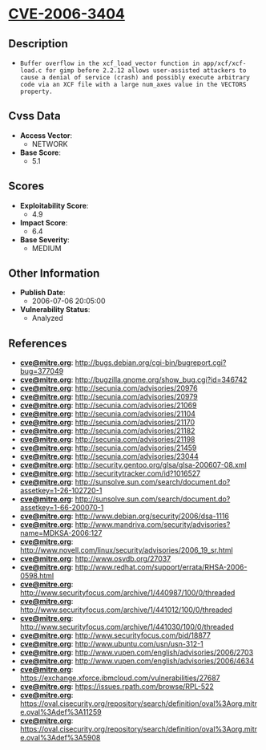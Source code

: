 
# [CVE-2006-3404](https://cve.mitre.org/cgi-bin/cvename.cgi?name=CVE-2006-3404)

## Description

- `Buffer overflow in the xcf_load_vector function in app/xcf/xcf-load.c for gimp before 2.2.12 allows user-assisted attackers to cause a denial of service (crash) and possibly execute arbitrary code via an XCF file with a large num_axes value in the VECTORS property.`

## Cvss Data

- **Access Vector**:
  - NETWORK
- **Base Score**:
  - 5.1

## Scores

- **Exploitability Score**:
  - 4.9
- **Impact Score**:
  - 6.4
- **Base Severity**:
  - MEDIUM

## Other Information

- **Publish Date**:
  - 2006-07-06 20:05:00
- **Vulnerability Status**:
  - Analyzed

## References

- **cve@mitre.org**: http://bugs.debian.org/cgi-bin/bugreport.cgi?bug=377049
- **cve@mitre.org**: http://bugzilla.gnome.org/show_bug.cgi?id=346742
- **cve@mitre.org**: http://secunia.com/advisories/20976
- **cve@mitre.org**: http://secunia.com/advisories/20979
- **cve@mitre.org**: http://secunia.com/advisories/21069
- **cve@mitre.org**: http://secunia.com/advisories/21104
- **cve@mitre.org**: http://secunia.com/advisories/21170
- **cve@mitre.org**: http://secunia.com/advisories/21182
- **cve@mitre.org**: http://secunia.com/advisories/21198
- **cve@mitre.org**: http://secunia.com/advisories/21459
- **cve@mitre.org**: http://secunia.com/advisories/23044
- **cve@mitre.org**: http://security.gentoo.org/glsa/glsa-200607-08.xml
- **cve@mitre.org**: http://securitytracker.com/id?1016527
- **cve@mitre.org**: http://sunsolve.sun.com/search/document.do?assetkey=1-26-102720-1
- **cve@mitre.org**: http://sunsolve.sun.com/search/document.do?assetkey=1-66-200070-1
- **cve@mitre.org**: http://www.debian.org/security/2006/dsa-1116
- **cve@mitre.org**: http://www.mandriva.com/security/advisories?name=MDKSA-2006:127
- **cve@mitre.org**: http://www.novell.com/linux/security/advisories/2006_19_sr.html
- **cve@mitre.org**: http://www.osvdb.org/27037
- **cve@mitre.org**: http://www.redhat.com/support/errata/RHSA-2006-0598.html
- **cve@mitre.org**: http://www.securityfocus.com/archive/1/440987/100/0/threaded
- **cve@mitre.org**: http://www.securityfocus.com/archive/1/441012/100/0/threaded
- **cve@mitre.org**: http://www.securityfocus.com/archive/1/441030/100/0/threaded
- **cve@mitre.org**: http://www.securityfocus.com/bid/18877
- **cve@mitre.org**: http://www.ubuntu.com/usn/usn-312-1
- **cve@mitre.org**: http://www.vupen.com/english/advisories/2006/2703
- **cve@mitre.org**: http://www.vupen.com/english/advisories/2006/4634
- **cve@mitre.org**: https://exchange.xforce.ibmcloud.com/vulnerabilities/27687
- **cve@mitre.org**: https://issues.rpath.com/browse/RPL-522
- **cve@mitre.org**: https://oval.cisecurity.org/repository/search/definition/oval%3Aorg.mitre.oval%3Adef%3A11259
- **cve@mitre.org**: https://oval.cisecurity.org/repository/search/definition/oval%3Aorg.mitre.oval%3Adef%3A5908
